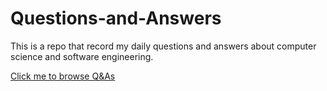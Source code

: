 # Questions-and-Answers
This is a repo that record my daily questions and answers about computer science and software engineering.

[Click me to browse Q&As](https://github.com/arjenzhou/Questions-and-Answers/issues)
